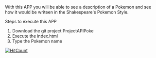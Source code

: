 With this APP you will be able to see a description of a Pokemon and see how it would be writeen
in the Shakespeare's Pokemon Style.

Steps to execute this APP
1) Download the git project ProjectAPIPoke
2) Execute the index.html
3) Type the Pokemon name


[![HitCount](http://hits.dwyl.com/anashibata/anashibata/poke-app.svg)](http://hits.dwyl.com/anashibata/anashibata/poke-app)
